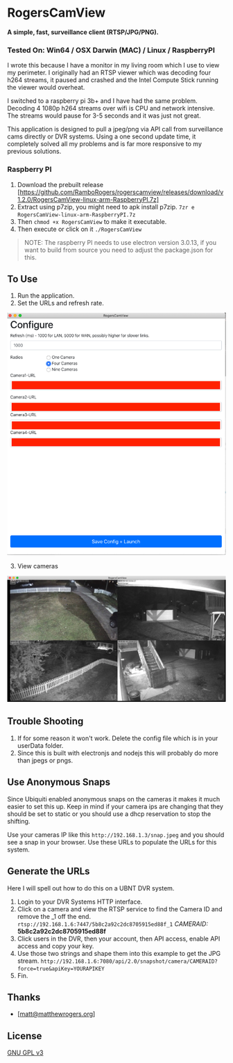 # RogersCamView

**A simple, fast, surveillance client (RTSP/JPG/PNG).**

### Tested On: Win64 / OSX Darwin (MAC) / Linux / RaspberryPI

I wrote this because I have a monitor in my living room which I use to view my perimeter. I originally had an RTSP viewer which was decoding four h264 streams, it paused and crashed and the Intel Compute Stick running the viewer would overheat.

I switched to a raspberry pi 3b+ and I have had the same problem.  Decoding 4 1080p h264 streams over wifi is CPU and network intensive.  The streams would pause for 3-5 seconds and it was just not great.

This application is designed to pull a jpeg/png via API call from surveillance cams directly or DVR systems. Using a one second update time, it completely solved all my problems and is far more responsive to my previous solutions.


### Raspberry PI 
1. Download the prebuilt release [https://github.com/RamboRogers/rogerscamview/releases/download/v1.2.0/RogersCamView-linux-arm-RaspberryPI.7z]
2. Extract using p7zip, you might need to apk install p7zip. 
  `7zr e RogersCamView-linux-arm-RaspberryPI.7z`
3. Then `chmod +x RogersCamView` to make it executable.
4. Then execute or click on it `./RogersCamView`
>NOTE: The raspberry PI needs to use electron version 3.0.13, if you want to build from source you need to adjust the package.json for this.

## To Use

1. Run the application.
2. Set the URLs and refresh rate.

![config](https://github.com/RamboRogers/rogerscamview/blob/master/images/config.png)

3. View cameras

![cameras](https://github.com/RamboRogers/rogerscamview/blob/master/images/cams.png)

## Trouble Shooting

1. If for some reason it won't work. Delete the config file which is in your userData folder.
2. Since this is built with electronjs and nodejs this will probably do more than jpegs or pngs.

## Use Anonymous Snaps

Since Ubiquiti enabled anonymous snaps on the cameras it makes it much easier to set this up.  Keep in mind if your camera ips are changing that they should be set to static or you should use a dhcp reservation to stop the shifting.

Use your cameras IP like this `http://192.168.1.3/snap.jpeg` and you should see a snap in your browser.  Use these URLs to populate the URLs for this system.

## Generate the URLs
Here I will spell out how to do this on a UBNT DVR system.

1. Login to your DVR Systems HTTP interface.
2. Click on a camera and view the RTSP service to find the Camera ID and remove the _1 off the end. `rtsp://192.168.1.6:7447/5b8c2a92c2dc8705915ed88f_1`
_CAMERAID:_ **5b8c2a92c2dc8705915ed88f**
3. Click users in the DVR, then your account, then API access, enable API access and copy your key.
4. Use those two strings and shape them into this example to get the JPG stream.
`http://192.168.1.6:7080/api/2.0/snapshot/camera/CAMERAID?force=true&apiKey=YOURAPIKEY`
5. Fin.

## Thanks

- [matt@matthewrogers.org]

## License

[GNU GPL v3](LICENSE.md)
